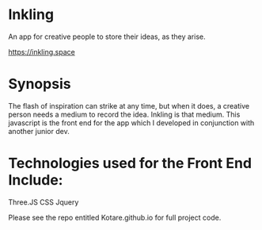 # Inkling 

An app for creative people to store their ideas, as they arise.

https://inkling.space

# Synopsis

The flash of inspiration can strike at any time, but when it does, a creative person needs a medium to record the idea. Inkling is that medium. This javascript is the front end for the app which I developed in conjunction with another junior dev.

# Technologies used for the Front End Include: 

Three.JS
CSS
Jquery

Please see the repo entitled Kotare.github.io for full project code.




